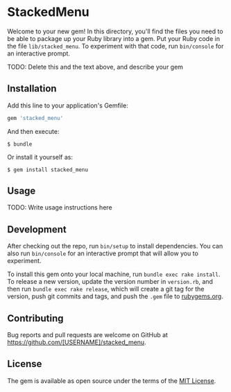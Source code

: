 # StackedMenu

Welcome to your new gem! In this directory, you'll find the files you need to be able to package up your Ruby library into a gem. Put your Ruby code in the file `lib/stacked_menu`. To experiment with that code, run `bin/console` for an interactive prompt.

TODO: Delete this and the text above, and describe your gem

## Installation

Add this line to your application's Gemfile:

```ruby
gem 'stacked_menu'
```

And then execute:

    $ bundle

Or install it yourself as:

    $ gem install stacked_menu

## Usage

TODO: Write usage instructions here

## Development

After checking out the repo, run `bin/setup` to install dependencies. You can also run `bin/console` for an interactive prompt that will allow you to experiment.

To install this gem onto your local machine, run `bundle exec rake install`. To release a new version, update the version number in `version.rb`, and then run `bundle exec rake release`, which will create a git tag for the version, push git commits and tags, and push the `.gem` file to [rubygems.org](https://rubygems.org).

## Contributing

Bug reports and pull requests are welcome on GitHub at https://github.com/[USERNAME]/stacked_menu.

## License

The gem is available as open source under the terms of the [MIT License](https://opensource.org/licenses/MIT).
